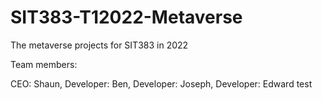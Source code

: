 # SIT383-T12022-Metaverse

The metaverse projects for SIT383 in 2022

Team members:

CEO: Shaun,
Developer: Ben,
Developer: Joseph,
Developer: Edward test